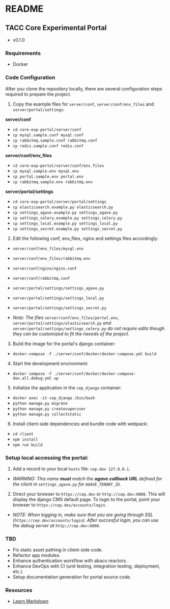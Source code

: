 # README

## TACC Core Experimental Portal

* v0.1.0


### Requirements

* Docker


### Code Configuration

After you clone the repository locally, there are several configuration steps required to prepare the project.

1. Copy the example files for `server/conf`, `server/conf/env_files` and `server/portal/settings`:

  **server/conf**

  - `cd core-exp-portal/server/conf`
  - `cp mysql.sample.conf mysql.conf`
  - `cp rabbitmq.sample.conf rabbitmq.conf`
  - `cp redis.sample.conf redis.conf`

  **server/conf/env_files**

  - `cd core-exp-portal/server/conf/env_files`
  - `cp mysql.sample.env mysql.env`
  - `cp portal.sample.env portal.env`
  - `cp rabbitmq.sample.env rabbitmq.env`

  **server/portal/settings**
  
  - `cd core-exp-portal/server/portal/settings`
  - `cp elasticsearch.example.py elasticsearch.py`
  - `cp settings_agave.example.py settings_agave.py`
  - `cp settings_celery.example.py settings_celery.py`
  - `cp settings_local.example.py settings_local.py`
  - `cp settings_secret.example.py settings_secret.py`

2. Edit the following conf, env_files, nginx and settings files accordingly:

  - `server/conf/env_files/mysql.env`
  - `server/conf/env_files/rabbitmq.env`
  - `server/conf/nginx/nginx.conf`
  - `server/conf/rabbitmq.conf`
  - `server/portal/settings/settings_agave.py`
  - `server/portal/settings/settings_local.py`
  - `server/portal/settings/settings_secret.py`

  - _Note: The files `server/conf/env_files/portal.env`, `server/portal/settings/elasticsearch.py` and `server/portal/settings/settings_celery.py` do not require edits though they can be customized to fit the neeeds of the project._

3. Build the image for the portal's django container:

  - `docker-compose -f ./server/conf/docker/docker-compose.yml build`

4. Start the development environment:

  - `docker compose -f ./server/conf/docker/docker-compose-dev.all.debug.yml up`

5. Initialize the application in the `cep_django` container:

  - `docker exec -it cep_django /bin/bash`
  - `python manage.py migrate`
  - `python manage.py createsuperuser`
  - `python manage.py collectstatic`

6. Install client-side dependencies and bundle code with webpack:

  - `cd client`
  - `npm install`
  - `npm run build`

### Setup local accessing the portal:

  1. Add a record to your local `hosts` file: `cep.dev 127.0.0.1`.

  - _WARNING: This name **must** match the **agave callback URL** defined for the client in `settings_agave.py` for `AGAVE_TENANT_ID`._

  2. Direct your browser to `https://cep.dev` or `http://cep.dev:8000`. This will display the django CMS default page. To login to the portal, point your browser to `https://cep.dev/accounts/login`.

  - _NOTE: When logging in, make sure that you are going through SSL (`https://cep.dev/accounts/login`). After succesful login, you can use the debug server at `http://cep.dev:8000`._


### TBD

- Fix static asset pathing in client-side code.
- Refactor app modules.
- Enhance authentication workflow with abaco reactors.
- Enhance DevOps with CI (unit testing, integration testing,  deployment, etc.)
- Setup documentation generation for portal source code.

### Resources

* [Learn Markdown](https://bitbucket.org/tutorials/markdowndemo)

